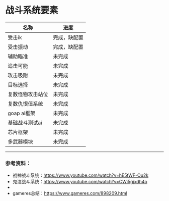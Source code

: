 # 战斗系统要素

名称 | 进度
--- | ---
受击ik | 完成，缺配置
受击振动 | 完成，缺配置
辅助瞄准 | 未完成
追击可能 | 未完成
攻击吸附 | 未完成
目标选择 | 未完成
复数怪物攻击站位 | 未完成
复数仇恨值系统 | 未完成
goap ai框架 | 未完成
基础战斗测试ai | 未完成
芯片框架 | 未完成  
多武器模块 | 未完成

---
### 参考资料：
- 战神战斗系统：https://www.youtube.com/watch?v=hE5tWF-Ou2k
- 鬼泣战斗系统：https://www.youtube.com/watch?v=CWi5gjxdh4o
- 
- gameres总结：https://www.gameres.com/898209.html